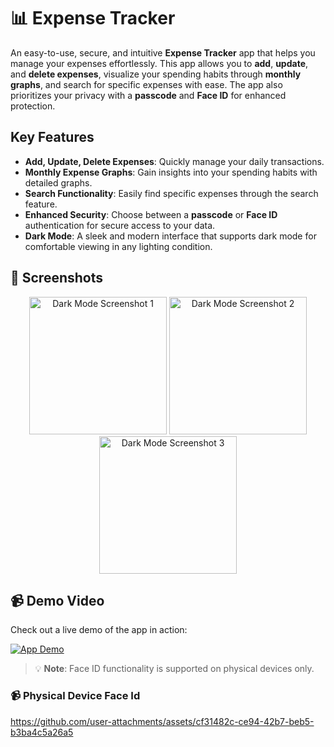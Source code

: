 
# 📊 Expense Tracker

An easy-to-use, secure, and intuitive **Expense Tracker** app that helps you manage your expenses effortlessly. This app allows you to **add**, **update**, and **delete expenses**, visualize your spending habits through **monthly graphs**, and search for specific expenses with ease. The app also prioritizes your privacy with a **passcode** and **Face ID** for enhanced protection.

## Key Features

- **Add, Update, Delete Expenses**: Quickly manage your daily transactions.
- **Monthly Expense Graphs**: Gain insights into your spending habits with detailed graphs.
- **Search Functionality**: Easily find specific expenses through the search feature.
- **Enhanced Security**: Choose between a **passcode** or **Face ID** authentication for secure access to your data.
- **Dark Mode**: A sleek and modern interface that supports dark mode for comfortable viewing in any lighting condition.

## 📱 Screenshots

<div align="center">
  <img width="220" alt="Dark Mode Screenshot 1" src="https://github.com/user-attachments/assets/91b043a1-d3dc-4ee9-9d21-68f78d8c79f4">
  <img width="220" alt="Dark Mode Screenshot 2" src="https://github.com/user-attachments/assets/d6f9659a-c86a-4484-bea0-204bbc7dd5fd">
  <img width="220" alt="Dark Mode Screenshot 3" src="https://github.com/user-attachments/assets/eb674efc-26d7-4bc4-b614-f6ce29d98088">
</div>

## 📹 Demo Video

Check out a live demo of the app in action:

[![App Demo](https://github.com/user-attachments/assets/1edf7987-1e70-4173-b061-730308280fb0)](https://github.com/user-attachments/assets/2e3d5ec4-c9a7-43fb-9b00-420fccd223b2)


> 💡 **Note**: Face ID functionality is supported on physical devices only.
>
> 

### 📹 Physical Device Face Id

https://github.com/user-attachments/assets/cf31482c-ce94-42b7-beb5-b3ba4c5a26a5
